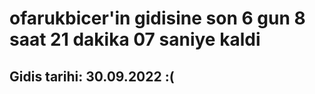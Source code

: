 # ofarukbicer'in gidisine son 6 gun 8 saat 21 dakika 07 saniye kaldi

## Gidis tarihi: 30.09.2022 :(